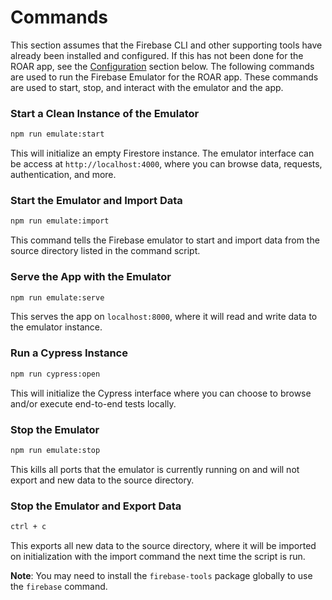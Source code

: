 # Commands
This section assumes that the Firebase CLI and other supporting tools have already been installed and configured. If this has not been done for the ROAR app, see the [Configuration](#configuration) section below.
The following commands are used to run the Firebase Emulator for the ROAR app. These commands are used to start, stop, and interact with the emulator and the app.

### Start a Clean Instance of the Emulator
```bash
npm run emulate:start
```
This will initialize an empty Firestore instance.
The emulator interface can be access at `http://localhost:4000`, where you can browse data, requests, authentication, and more.

### Start the Emulator and Import Data
```bash
npm run emulate:import
```
This command tells the Firebase emulator to start and import data from the source directory listed in the command script.

### Serve the App with the Emulator
```bash
npm run emulate:serve
```
This serves the app on `localhost:8000`, where it will read and write data to the emulator instance.

### Run a Cypress Instance
```bash
npm run cypress:open
```
This will initialize the Cypress interface where you can choose to browse and/or execute end-to-end tests locally.

### Stop the Emulator 
```bash
npm run emulate:stop
```
This kills all ports that the emulator is currently running on and will not export and new data to the source directory.

### Stop the Emulator and Export Data
```bash
ctrl + c
```
This exports all new data to the source directory, where it will be imported on initialization with the import command the next time the script is run.

**Note**: You may need to install the `firebase-tools` package globally to use the `firebase` command.